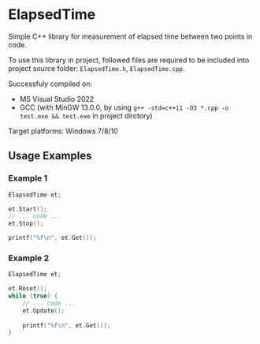 # ElapsedTime
Simple C++ library for measurement of elapsed time between two points in code.

To use this library in project, followed files are required to be included into project source folder: `ElapsedTime.h`, `ElapsedTime.cpp`.

Successfuly compiled on:
- MS Visual Studio 2022
- GCC (with MinGW 13.0.0, by using `g++ -std=c++11 -O3 *.cpp -o test.exe && test.exe` in project dirctory)

Target platforms: Windows 7/8/10

## Usage Examples

### Example 1
```c++
ElapsedTime et;

et.Start();
// ... code ...
et.Stop();

printf("%f\n", et.Get());
```

### Example 2
```c++
ElapsedTime et;

et.Reset();
while (true) {
    // ... code ...
    et.Update();
    
    printf("%f\n", et.Get());
}
```

